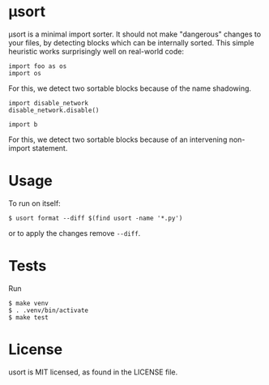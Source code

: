 # μsort

μsort is a minimal import sorter.  It should not make "dangerous" changes to your
files, by detecting blocks which can be internally sorted.  This simple
heuristic works surprisingly well on real-world code:

```
import foo as os
import os
```

For this, we detect two sortable blocks because of the name shadowing.

```
import disable_network
disable_network.disable()

import b
```

For this, we detect two sortable blocks because of an intervening non-import
statement.

# Usage

To run on itself:

```
$ usort format --diff $(find usort -name '*.py')
```

or to apply the changes remove `--diff`.


# Tests

Run

```
$ make venv
$ . .venv/bin/activate
$ make test
```

# License

usort is MIT licensed, as found in the LICENSE file.
